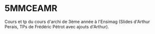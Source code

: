 # 5MMCEAMR

Cours et tp du cours d'archi de 3ème année à l'Ensimag (Slides d'Arthur Perais, TPs de Frédéric Pétrot avec ajouts d'Arthur).
